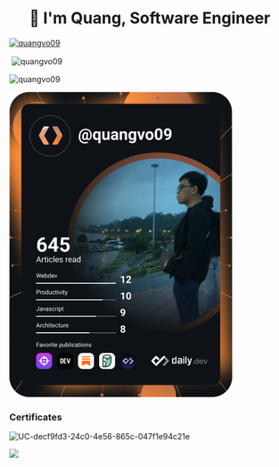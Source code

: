 <h1 align="center"> 👋 I'm Quang, Software Engineer</h1>

<!-- <p align="left"> <img src="https://komarev.com/ghpvc/?username=quangvo09&label=Profile%20views&color=0e75b6&style=flat" alt="quangvo09" /> </p> -->

<p align="left"> <a href="https://github.com/ryo-ma/github-profile-trophy"><img src="https://github-profile-trophy.vercel.app/?username=quangvo09" alt="quangvo09" /></a> </p>

<!-- <p><img align="left" src="https://github-readme-stats.vercel.app/api/top-langs?username=quangvo09&show_icons=true&locale=en&layout=compact" alt="quangvo09" /></p> -->

<p>&nbsp;<img align="center" src="https://github-readme-stats.vercel.app/api?username=quangvo09&show_icons=true&locale=en" alt="quangvo09" /></p>

<p><img align="center" src="https://github-readme-streak-stats.herokuapp.com/?user=quangvo09" alt="quangvo09" /></p>

<a href="https://app.daily.dev/quangvo09"><img src="https://github.com/quangvo09/quangvo09/blob/main/devcard.svg" width="400" alt="Quang's Dev Card"/></a>

### Certificates

![UC-decf9fd3-24c0-4e56-865c-047f1e94c21e](https://user-images.githubusercontent.com/6206464/159171299-5b46d5ba-9eff-4403-b38f-1f21d0e9ae7f.jpeg)

![](https://komarev.com/ghpvc/?username=quangvo09&color=green)

<!--
**quangvo09/quangvo09** is a ✨ _special_ ✨ repository because its `README.md` (this file) appears on your GitHub profile.

Here are some ideas to get you started:

- 🔭 I’m currently working on ...
- 🌱 I’m currently learning ...
- 👯 I’m looking to collaborate on ...
- 🤔 I’m looking for help with ...
- 💬 Ask me about ...
- 📫 How to reach me: ...
- 😄 Pronouns: ...
- ⚡ Fun fact: ...
-->
